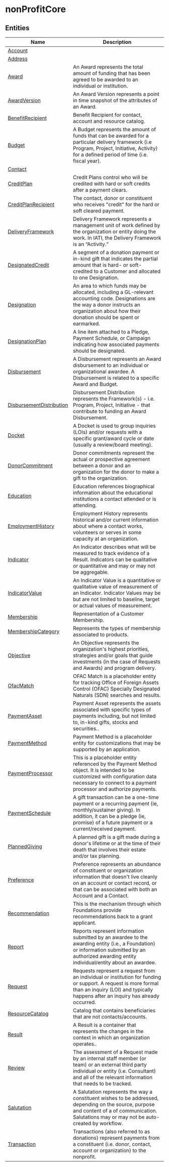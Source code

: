 
# nonProfitCore


## Entities

|Name|Description|
|---|---|
|[Account](Account.cdm.json)||
|[Address](Address.cdm.json)||
|[Award](Award.cdm.json)|An Award represents the total amount of funding that has been agreed to be awarded to an individual or institution.|
|[AwardVersion](AwardVersion.cdm.json)|An Award Version represents a point in time snapshot of the attributes of an Award.|
|[BenefitRecipient](BenefitRecipient.cdm.json)|Benefit Recipient for contact, account and resource catalog.|
|[Budget](Budget.cdm.json)|A Budget represents the amount of funds that can be awarded for a particular delivery framework (i.e Program, Project, Initiative, Activity) for a defined period of time (i.e. fiscal year).|
|[Contact](Contact.cdm.json)||
|[CreditPlan](CreditPlan.cdm.json)|Credit Plans control who will be credited with hard or soft credits after a payment clears.|
|[CreditPlanRecipient](CreditPlanRecipient.cdm.json)|The contact, donor or constituent who receives "credit" for the hard or soft cleared payment.|
|[DeliveryFramework](DeliveryFramework.cdm.json)|Delivery Framework represents a management unit of work defined by the organization or entity doing the work. In IATI, the Delivery Framework is an “Activity.”|
|[DesignatedCredit](DesignatedCredit.cdm.json)|A segment of a donation payment or in-kind gift that indicates the partial amount that is hard- or soft-credited to a Customer and allocated to one Designation.|
|[Designation](Designation.cdm.json)|An area to which funds may be allocated, including a GL-relevant accounting code.  Designations are the way a donor instructs an organization about how their donation should be spent or earmarked.|
|[DesignationPlan](DesignationPlan.cdm.json)|A line item attached to a Pledge, Payment Schedule, or Campaign indicating how associated payments should be designated.|
|[Disbursement](Disbursement.cdm.json)|A Disbursement represents an Award disbursement to an individual or organizational awardee.  A Disbursement is related to a specific Award and Budget.|
|[DisbursementDistribution](DisbursementDistribution.cdm.json)|Disbursement Distribution represents the Framework(s) - i.e. Program, Project, Initiative - that contribute to funding an Award Disbursement.|
|[Docket](Docket.cdm.json)|A Docket is used to group inquiries (LOIs) and/or requests with a specific grant/award cycle or date (usually a review/board meeting).|
|[DonorCommitment](DonorCommitment.cdm.json)|Donor commitments represent the actual or prospective agreement between a donor and an organization for the donor to make a gift to the organization.|
|[Education](Education.cdm.json)|Education references biographical information about the educational institutions a contact attended or is attending.|
|[EmploymentHistory](EmploymentHistory.cdm.json)|Employment History represents historical and/or current information about where a contact works, volunteers or serves in some capacity at an organization.|
|[Indicator](Indicator.cdm.json)|An Indicator describes what will be measured to track evidence of a Result. Indicators can be qualitative or quantitative and may or may not be aggregable.|
|[IndicatorValue](IndicatorValue.cdm.json)|An Indicator Value is a quantitative or qualitative value of measurement of an Indicator. Indicator Values may be but are not limited to baseline, target or actual values of measurement.|
|[Membership](Membership.cdm.json)|Representation of a Customer Membership.|
|[MembershipCategory](MembershipCategory.cdm.json)|Represents the types of membership associated to products.|
|[Objective](Objective.cdm.json)|An Objective represents the organization's highest priorities, strategies and/or goals that guide investments (in the case of Requests and Awards) and program delivery.|
|[OfacMatch](OfacMatch.cdm.json)|OFAC Match is a placeholder entity for tracking Office of Foreign Assets Control (OFAC) Specially Designated Naturals (SDN) searches and results.|
|[PaymentAsset](PaymentAsset.cdm.json)|Payment Asset represents the assets associated with specific types of payments including, but not limited to, in-kind gifts, stocks and securities..|
|[PaymentMethod](PaymentMethod.cdm.json)|Payment Method is a placeholder entity for customizations that may be supported by an application.|
|[PaymentProcessor](PaymentProcessor.cdm.json)|This is a placeholder entity referenced by the Payment Method object.  It is intended to be customized with configuration data necessary to connect to a payment processor and authorize payments.|
|[PaymentSchedule](PaymentSchedule.cdm.json)|A gift transaction can be a one-time payment or a recurring payment (ie, monthly/sustainer giving). In addition, it can be a pledge (ie, promise) of a future payment or a current/received payment.|
|[PlannedGiving](PlannedGiving.cdm.json)|A planned gift is a gift made during a donor's lifetime or at the time of their death that involves their estate and/or tax planning.|
|[Preference](Preference.cdm.json)|Preference represents an abundance of constituent or organization information that doesn't live cleanly on an account or contact record, or that can be associated with both an Account and a Contact.|
|[Recommendation](Recommendation.cdm.json)|This is the mechanism through which Foundations provide recommendations back to a grant applicant.|
|[Report](Report.cdm.json)|Reports represent information submitted by an awardee to the awarding entity (i.e., a Foundation) or information submitted by an authorized awarding entity individual/entity about an awardee.|
|[Request](Request.cdm.json)|Requests represent a request from an individual or institution for funding or support. A request is more formal than an inquiry (LOI) and typically happens after an inquiry has already occurred.|
|[ResourceCatalog](ResourceCatalog.cdm.json)|Catalog that contains beneficiaries that are not contacts/accounts.|
|[Result](Result.cdm.json)|A Result is a container that represents the changes in the context in which an organization operates..|
|[Review](Review.cdm.json)|The assessment of a Request made by an internal staff member (or team) or an external third party individual or entity (i.e. Consultant) and all of the relevant information that needs to be tracked.|
|[Salutation](Salutation.cdm.json)|A Salutation represents the way a constituent wishes to be addressed, depending on the source, purpose and content of a of communication.  Salutations may or may not be auto-created by workflow.|
|[Transaction](Transaction.cdm.json)|Transactions (also referred to as donations) represent payments from a constituent (i.e. donor, contact, account or organization) to the nonprofit.|
